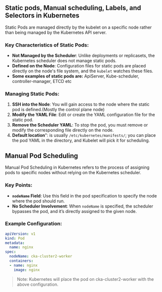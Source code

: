 ## Static pods, Manual scheduling, Labels, and Selectors in Kubernetes

Static Pods are managed directly by the kubelet on a specific node rather than being managed by the Kubernetes API server.

### Key Characteristics of Static Pods:
- **Not Managed by the Scheduler**: Unlike deployments or replicasets, the Kubernetes scheduler does not manage static pods.
- **Defined on the Node**: Configuration files for static pods are placed directly on the node's file system, and the `kubelet` watches these files.
- **Some examples of static pods are:** ApiServer, Kube-scheduler, controller-manager, ETCD etc
  
### Managing Static Pods:
1. **SSH into the Node**: You will gain access to the node where the static pod is defined.(Mostly the control plane node)
2. **Modify the YAML File**: Edit or create the YAML configuration file for the static pod.
3. **Remove the Scheduler YAML**: To stop the pod, you must remove or modify the corresponding file directly on the node.
4. **Default location**": is usually `/etc/kubernetes/manifests/`; you can place the pod YAML in the directory, and Kubelet will pick it for scheduling.

## Manual Pod Scheduling

Manual Pod Scheduling in Kubernetes refers to the process of assigning pods to specific nodes without relying on the Kubernetes scheduler.

### Key Points:
- **`nodeName` Field**: Use this field in the pod specification to specify the node where the pod should run.
- **No Scheduler Involvement**: When `nodeName` is specified, the scheduler bypasses the pod, and it’s directly assigned to the given node.

### Example Configuration:
```yaml
apiVersion: v1
kind: Pod
metadata:
  name: nginx
spec:
  nodeName: cka-cluster2-worker
  containers:
  - name: nginx
    image: nginx
```

>Note: Kubernetes will place the pod on cka-cluster2-worker with the above configuration.
